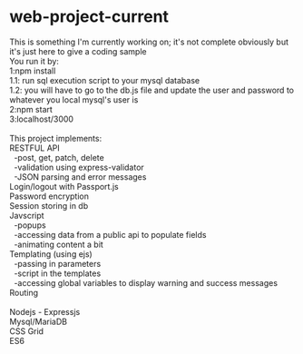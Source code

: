# web-project-current
This is something I'm currently working on; it's not complete obviously but it's just here to give a coding sample<br>
You run it by:<br>
1:npm install<br>
1.1: run sql execution script to your mysql database<br>
1.2: you will have to go to the db.js file and update the user and password to whatever you local mysql's user is <br>
2:npm start<br>
3:localhost/3000<br>
<br>
This project implements:<br>
RESTFUL API<br>
&nbsp; -post, get, patch, delete<br>
&nbsp; -validation using express-validator<br>
&nbsp; -JSON parsing and error messages<br>
Login/logout with Passport.js<br>
Password encryption<br>
Session storing in db<br>
Javscript<br>
&nbsp;  -popups<br>
&nbsp;  -accessing data from a public api to populate fields<br>
&nbsp;  -animating content a bit<br>
Templating (using ejs)<br>
&nbsp;  -passing in parameters<br>
&nbsp;  -script in the templates<br>
&nbsp;  -accessing global variables to display warning and success messages<br>
Routing<br>
<br>
Nodejs - Expressjs<br>
Mysql/MariaDB<br>
CSS Grid<br>
ES6
